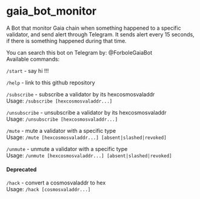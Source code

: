 # gaia_bot_monitor

A Bot that monitor Gaia chain when something happened to a specific validator, and send alert through Telegram.
It sends alert every 15 seconds, if there is something happened during that time.

You can search this bot on Telegram by: @ForboleGaiaBot
</br>
Available commands:

`/start` - say hi !!!

`/help` - link to this github repository

`/subscribe` - subscribe a validator by its hexcosmosvaladdr</br>
Usage: `/subscribe [hexcosmosvaladdr...]`

`/unsubscribe` - unsubscribe a validator by its hexcosmosvaladdr</br>
Usage: `/unsubscribe [hexcosmosvaladdr...]`

`/mute` - mute a validator with a specific type</br>
Usage: `/mute [hexcosmosvaladdr...] [absent|slashed|revoked]`

`/unmute` - unmute a validator with a specific type</br>
Usage: `/unmute [hexcosmosvaladdr...] [absent|slashed|revoked]`

#### Deprecated
`/hack` - convert a cosmosvaladdr to hex</br>
Usage: `/hack [cosmosvaladdr...]`
